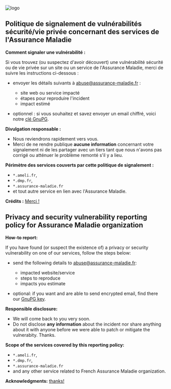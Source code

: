 ![logo](https://avatars0.githubusercontent.com/u/35814749?s=200&v=4)

## Politique de signalement de vulnérabilités sécurité/vie privée concernant des services de l'Assurance Maladie

**Comment signaler une vulnérabilité :** 

Si vous trouvez (ou suspectez d'avoir découvert) une vulnérabilité sécurité ou de vie privée sur un site ou un service de l'Assurance Maladie, merci de suivre les instructions ci-dessous :

- envoyer les détails suivants à [abuse@assurance-maladie.fr](mailto:abuse@assurance-maladie.fr) :
  - site web ou service impacté
  - étapes pour reproduire l'incident
  - impact estimé 

- optionnel : si vous souhaitez et savez envoyer un email chiffré, voici notre [clé GnuPG](https://github.com/AssuranceMaladieSec/abuse/blob/master/abuse-gpg-public-key.txt).

**Divulgation responsable :** 
- Nous reviendrons rapidement vers vous. 
- Merci de ne rendre publique **aucune information** concernant votre signalement ni de les partager avec un tiers tant que nous n'avons pas corrigé ou atténuer le problème remonté s'il y a lieu. 

**Périmètre des services couverts par cette politique de signalement :** 
- `*.ameli.fr`,
- `*.dmp.fr`,
- `*.assurance-maladie.fr`
- et tout autre service en lien avec l'Assurance Maladie.

**Crédits :** [Merci !](https://github.com/AssuranceMaladieSec/abuse/blob/master/thanks.md)

## Privacy and security vulnerability reporting policy for Assurance Maladie organization

**How-to report:**

If you have found (or suspect the existence of) a privacy or security vulnerability on one of our services, follow the steps below: 

- send the following details to [abuse@assurance-maladie.fr](mailto:abuse@assurance-maladie.fr):
  - impacted website/service
  - steps to reproduce
  - impacts you estimate 

- optional: if you want and are able to send encrypted email, find there our [GnuPG key](https://github.com/AssuranceMaladieSec/abuse/blob/master/abuse-gpg-public-key.txt).

**Responsible disclosure:** 
- We will come back to you very soon. 
- Do not disclose **any information** about the incident nor share anything about it with anyone before we were able to patch or mitigate the vulnerabity. Thanks.

**Scope of the services covered by this reporting policy:** 
- `*.ameli.fr`, 
- `*.dmp.fr`, 
- `*.assurance-maladie.fr` 
- and any other service related to French Assurance Maladie organization.

**Acknowledgments:** [thanks!](https://github.com/AssuranceMaladieSec/abuse/blob/master/thanks.md)